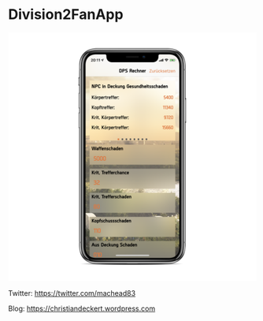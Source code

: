 # Division2FanApp
![alt text](screenshot.png)

Twitter: https://twitter.com/machead83

Blog: https://christiandeckert.wordpress.com
